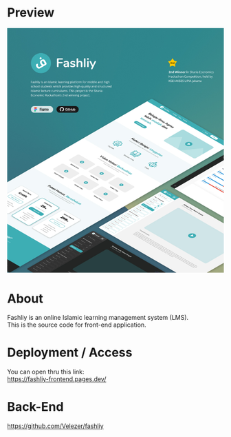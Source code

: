 # Preview
![Fashliy LMS Preview Image](preview-image.jpg)

# About
Fashliy is an online Islamic learning management system (LMS).  
This is the source code for front-end application.  

# Deployment / Access
You can open thru this link:  
https://fashliy-frontend.pages.dev/

# Back-End
https://github.com/Velezer/fashliy
